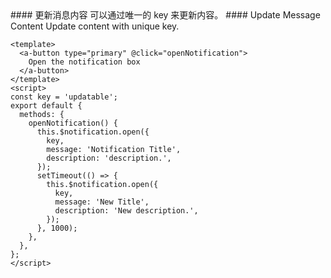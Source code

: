 <cn>
#### 更新消息内容
可以通过唯一的 key 来更新内容。
</cn>

<us>
#### Update Message Content
Update content with unique key.
</us>

```vue
<template>
  <a-button type="primary" @click="openNotification">
    Open the notification box
  </a-button>
</template>
<script>
const key = 'updatable';
export default {
  methods: {
    openNotification() {
      this.$notification.open({
        key,
        message: 'Notification Title',
        description: 'description.',
      });
      setTimeout(() => {
        this.$notification.open({
          key,
          message: 'New Title',
          description: 'New description.',
        });
      }, 1000);
    },
  },
};
</script>
```
